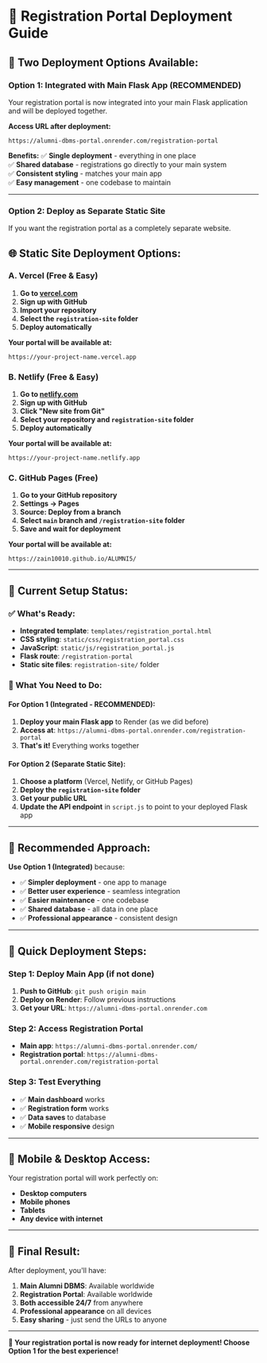 # 🎯 **Registration Portal Deployment Guide**

## 🚀 **Two Deployment Options Available:**

### **Option 1: Integrated with Main Flask App (RECOMMENDED)**
Your registration portal is now integrated into your main Flask application and will be deployed together.

**Access URL after deployment:**
```
https://alumni-dbms-portal.onrender.com/registration-portal
```

**Benefits:**
✅ **Single deployment** - everything in one place  
✅ **Shared database** - registrations go directly to your main system  
✅ **Consistent styling** - matches your main app  
✅ **Easy management** - one codebase to maintain  

---

### **Option 2: Deploy as Separate Static Site**
If you want the registration portal as a completely separate website.

## 🌐 **Static Site Deployment Options:**

### **A. Vercel (Free & Easy)**
1. **Go to [vercel.com](https://vercel.com)**
2. **Sign up with GitHub**
3. **Import your repository**
4. **Select the `registration-site` folder**
5. **Deploy automatically**

**Your portal will be available at:**
```
https://your-project-name.vercel.app
```

### **B. Netlify (Free & Easy)**
1. **Go to [netlify.com](https://netlify.com)**
2. **Sign up with GitHub**
3. **Click "New site from Git"**
4. **Select your repository and `registration-site` folder**
5. **Deploy automatically**

**Your portal will be available at:**
```
https://your-project-name.netlify.app
```

### **C. GitHub Pages (Free)**
1. **Go to your GitHub repository**
2. **Settings → Pages**
3. **Source: Deploy from a branch**
4. **Select `main` branch and `/registration-site` folder**
5. **Save and wait for deployment**

**Your portal will be available at:**
```
https://zain10010.github.io/ALUMNI5/
```

---

## 🔧 **Current Setup Status:**

### **✅ What's Ready:**
- **Integrated template**: `templates/registration_portal.html`
- **CSS styling**: `static/css/registration_portal.css`
- **JavaScript**: `static/js/registration_portal.js`
- **Flask route**: `/registration-portal`
- **Static site files**: `registration-site/` folder

### **🔧 What You Need to Do:**

#### **For Option 1 (Integrated - RECOMMENDED):**
1. **Deploy your main Flask app** to Render (as we did before)
2. **Access at**: `https://alumni-dbms-portal.onrender.com/registration-portal`
3. **That's it!** Everything works together

#### **For Option 2 (Separate Static Site):**
1. **Choose a platform** (Vercel, Netlify, or GitHub Pages)
2. **Deploy the `registration-site` folder**
3. **Get your public URL**
4. **Update the API endpoint** in `script.js` to point to your deployed Flask app

---

## 🌟 **Recommended Approach:**

**Use Option 1 (Integrated)** because:
- ✅ **Simpler deployment** - one app to manage
- ✅ **Better user experience** - seamless integration
- ✅ **Easier maintenance** - one codebase
- ✅ **Shared database** - all data in one place
- ✅ **Professional appearance** - consistent design

---

## 🚀 **Quick Deployment Steps:**

### **Step 1: Deploy Main App (if not done)**
1. **Push to GitHub**: `git push origin main`
2. **Deploy on Render**: Follow previous instructions
3. **Get your URL**: `https://alumni-dbms-portal.onrender.com`

### **Step 2: Access Registration Portal**
- **Main app**: `https://alumni-dbms-portal.onrender.com/`
- **Registration portal**: `https://alumni-dbms-portal.onrender.com/registration-portal`

### **Step 3: Test Everything**
- ✅ **Main dashboard** works
- ✅ **Registration form** works
- ✅ **Data saves** to database
- ✅ **Mobile responsive** design

---

## 📱 **Mobile & Desktop Access:**

Your registration portal will work perfectly on:
- **Desktop computers**
- **Mobile phones**
- **Tablets**
- **Any device with internet**

---

## 🎉 **Final Result:**

After deployment, you'll have:
1. **Main Alumni DBMS**: Available worldwide
2. **Registration Portal**: Available worldwide
3. **Both accessible 24/7** from anywhere
4. **Professional appearance** on all devices
5. **Easy sharing** - just send the URLs to anyone

---

**🎯 Your registration portal is now ready for internet deployment! Choose Option 1 for the best experience!**

